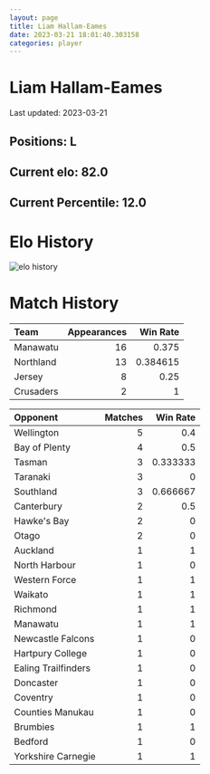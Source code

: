 ```yaml
---  
layout: page  
title: Liam Hallam-Eames  
date: 2023-03-21 18:01:40.303158  
categories: player  
---
```

# Liam Hallam-Eames


Last updated: 2023-03-21
## Positions: L

## Current elo: 82.0

## Current Percentile: 12.0

# Elo History


![elo history](history_LiamHallam-Eames.png)
# Match History


| Team      |   Appearances |   Win Rate |
|:----------|--------------:|-----------:|
| Manawatu  |            16 |   0.375    |
| Northland |            13 |   0.384615 |
| Jersey    |             8 |   0.25     |
| Crusaders |             2 |   1        |

| Opponent            |   Matches |   Win Rate |
|:--------------------|----------:|-----------:|
| Wellington          |         5 |   0.4      |
| Bay of Plenty       |         4 |   0.5      |
| Tasman              |         3 |   0.333333 |
| Taranaki            |         3 |   0        |
| Southland           |         3 |   0.666667 |
| Canterbury          |         2 |   0.5      |
| Hawke's Bay         |         2 |   0        |
| Otago               |         2 |   0        |
| Auckland            |         1 |   1        |
| North Harbour       |         1 |   0        |
| Western Force       |         1 |   1        |
| Waikato             |         1 |   1        |
| Richmond            |         1 |   1        |
| Manawatu            |         1 |   1        |
| Newcastle Falcons   |         1 |   0        |
| Hartpury College    |         1 |   0        |
| Ealing Trailfinders |         1 |   0        |
| Doncaster           |         1 |   0        |
| Coventry            |         1 |   0        |
| Counties Manukau    |         1 |   0        |
| Brumbies            |         1 |   1        |
| Bedford             |         1 |   0        |
| Yorkshire Carnegie  |         1 |   1        |